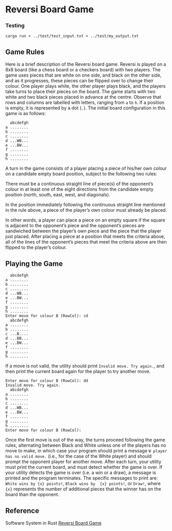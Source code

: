 # Reversi Board Game

### Testing
```shell
cargo run < ../test/test_input.txt > ../test/my_output.txt
```

## Game Rules
Here is a brief description of the Reversi board game. Reversi is played 
on a 8x8 board (like a chess board or a checkers board) with two players. 
The game uses pieces that are white on one side, and black on the other 
side, and as it progresses, these pieces can be flipped over to change 
their colour. One player plays white, the other player plays black, and 
the players take turns to place their pieces on the board. The game starts 
with two white and two black pieces placed in advance at the centre. 
Observe that rows and columns are labelled with letters, ranging from `a` 
to `h`. If a position is empty, it is represented by a dot (`.`). The initial 
board configuration in this game is as follows:

```text
  abcdefgh
a ........
b ........
c ........
d ...WB...
e ...BW...
f ........
g ........
h ........
```

A turn in the game consists of a player placing a piece of his/her own 
colour on a candidate empty board position, subject to the following two 
rules:

There must be a continuous straight line of piece(s) of the opponent’s 
colour in at least one of the eight directions from the candidate empty 
position (north, south, east, west, and diagonals).

In the position immediately following the continuous straight line 
mentioned in the rule above, a piece of the player’s own colour must 
already be placed.

In other words, a player can place a piece on an empty square if the 
square is adjacent to the opponent’s piece and the opponent’s pieces 
are sandwiched between the player’s own piece and the piece that the 
player just placed. After placing a piece at a position that meets the 
criteria above, all of the lines of the opponent’s pieces that meet the 
criteria above are then flipped to the player’s colour.

## Playing the Game
```text
  abcdefgh
a ........
b ........
c ........
d ...WB...
e ...BW...
f ........
g ........
h ........
Enter move for colour B (RowCol): cd
  abcdefgh
a ........
b ........
c ...B....
d ...BB...
e ...BW...
f ........
g ........
h ........
```

If a move is not valid, the utility should print `Invalid move. Try again.`, 
and then print the current board again for the player to try another move.

```text
Enter move for colour B (RowCol): dd
Invalid move. Try again.
  abcdefgh
a ........
b ........
c ........
d ...WB...
e ...BW...
f ........
g ........
h ........
Enter move for colour B (RowCol):
```

Once the first move is out of the way, the turns proceed following the 
game rules, alternating between Black and White unless one of the players 
has no move to make, in which case your program should print a message 
`W player has no valid move.` (i.e., for the case of the White player) 
and should prompt the opponent player for another move. After each turn, 
your utility must print the current board, and must detect whether the 
game is over. If your utility detects the game is over (i.e. a win or a 
draw), a message is printed and the program terminates. The specific 
messages to print are: `White wins by {x} points!`, `Black wins by 
{x} points!`, or `Draw!`, where `{x}` represents the number of additional 
pieces that the winner has on the board than the opponent.


## Reference
Software System in Rust [Reversi Board Game](https://www.eecg.toronto.edu/~bli/ece1724/assignments/game)